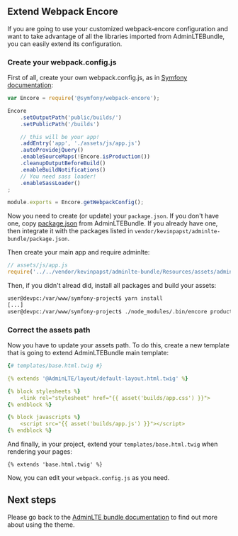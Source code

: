 ## Extend Webpack Encore

If you are going to use your customized webpack-encore configuration and
want to take advantage of all the libraries imported from AdminLTEBundle, 
you can easily extend its configuration.

### Create your webpack.config.js

First of all, create your own webpack.config.js, as in [Symfony documentation](http://symfony.com/doc/current/frontend/encore/simple-example.html):

```js
var Encore = require('@symfony/webpack-encore');

Encore
    .setOutputPath('public/builds/')
    .setPublicPath('/builds')

    // this will be your app!
    .addEntry('app', './assets/js/app.js')
    .autoProvidejQuery()
    .enableSourceMaps(!Encore.isProduction())
    .cleanupOutputBeforeBuild()
    .enableBuildNotifications()
    // You need sass loader!
    .enableSassLoader()
;

module.exports = Encore.getWebpackConfig();
```

Now you need to create (or update) your `package.json`. If you don't have one, copy
[package.json](../../package.json) from AdminLTEBundle. If you already have one, then
integrate it with the packages listed in `vendor/kevinpapst/adminlte-bundle/package.json`.  

Then create your main app and require adminlte:
```js
// assets/js/app.js
require('../../vendor/kevinpapst/adminlte-bundle/Resources/assets/admin-lte');

```

Then, if you didn't alread did, install all packages and build your assets:

```bash
user@devpc:/var/www/symfony-project$ yarn install
[...]
user@devpc:/var/www/symfony-project$ ./node_modules/.bin/encore production

```
### Correct the assets path

Now you have to update your assets path. To do this, create a new template
that is going to extend AdminLTEBundle main template:

```yaml
{# templates/base.html.twig #}

{% extends '@AdminLTE/layout/default-layout.html.twig' %}

{% block stylesheets %}
    <link rel="stylesheet" href="{{ asset('builds/app.css') }}">
{% endblock %}

{% block javascripts %}
    <script src="{{ asset('builds/app.js') }}"></script>
{% endblock %}

```

And finally, in your project, extend your `templates/base.html.twig` when rendering 
your pages:

```twig
{% extends 'base.html.twig' %}
```

Now, you can edit your `webpack.config.js` as you need. 

## Next steps

Please go back to the [AdminLTE bundle documentation](README.md) to find out more about using the theme.
